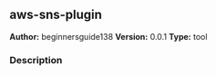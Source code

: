 ## aws-sns-plugin

**Author:** beginnersguide138
**Version:** 0.0.1
**Type:** tool

### Description



